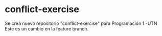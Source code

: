 # conflict-exercise
Se crea nuevo repositorio "conflict-exercise" para Programación 1 -UTN
Este es un cambio en la feature branch.